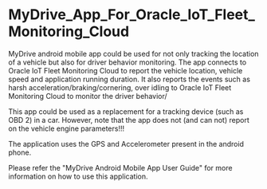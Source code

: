 # MyDrive_App_For_Oracle_IoT_Fleet_Monitoring_Cloud
MyDrive android mobile app could be used for not only tracking the location of a vehicle but also for driver behavior monitoring.
The app connects to Oracle IoT Fleet Monitoring Cloud to report the vehicle location, vehicle speed and application running duration.
It also reports the events such as harsh acceleration/braking/cornering, over idling to Oracle IoT Fleet Monitoring Cloud to monitor the driver behavior/

This app could be used as a replacement for a tracking device (such as OBD 2) in a car.
However, note that the app does not (and can not) report on the vehicle engine parameters!!!

The application uses the GPS and Accelerometer present in the android phone.

Please refer the "MyDrive Android Mobile App User Guide" for more information on how to use this application.
